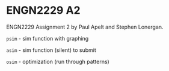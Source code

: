 # ENGN2229 A2
ENGN2229 Assignment 2 by Paul Apelt and Stephen Lonergan.

`psim` - sim function with graphing

`asim` - sim function (silent) to submit

`osim` - optimization (run through patterns)
